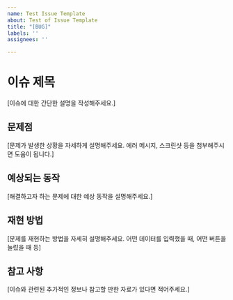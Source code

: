 ```yaml
---
name: Test Issue Template
about: Test of Issue Template
title: "[BUG]"
labels: ''
assignees: ''

---
```

# 이슈 제목

[이슈에 대한 간단한 설명을 작성해주세요.]

## 문제점

[문제가 발생한 상황을 자세하게 설명해주세요. 에러 메시지, 스크린샷 등을 첨부해주시면 도움이 됩니다.]

## 예상되는 동작

[해결하고자 하는 문제에 대한 예상 동작을 설명해주세요.]

## 재현 방법

[문제를 재현하는 방법을 자세히 설명해주세요. 어떤 데이터를 입력했을 때, 어떤 버튼을 눌렀을 때 등]

## 참고 사항

[이슈와 관련된 추가적인 정보나 참고할 만한 자료가 있다면 적어주세요.]

